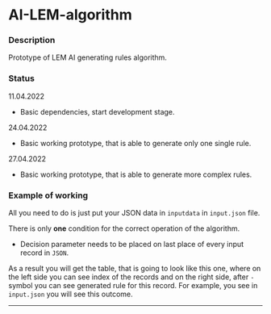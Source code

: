 # AI-LEM-algorithm


### Description
Prototype of LEM AI generating rules algorithm.

### Status

11.04.2022
- Basic dependencies, start development stage.

24.04.2022
- Basic working prototype, that is able to generate only one single rule.

27.04.2022
- Basic working prototype, that is able to generate more complex rules.

### Example of working

All you need to do is just put your JSON data in `inputdata` in `input.json` file.

There is only **one** condition for the correct operation of the algorithm.

- Decision parameter needs to be placed on last place of every input record in `JSON`.

As a result you will get the table, that is going to look like this one,
where on the left side you can see index of the records and on the right side, after `-` symbol
you can see generated rule for this record. For example, you see in `input.json` you will see
this outcome.

---
